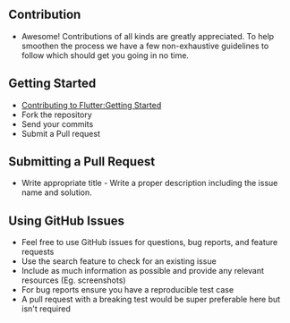 ## Contribution
   - Awesome! Contributions of all kinds are greatly appreciated. To help smoothen the process we have a few non-exhaustive guidelines to follow which should get you going in no time.
 
 ## Getting Started
   - [Contributing to Flutter:Getting Started](https://medium.com/flutter-community/contributing-to-flutter-getting-started-a0db68cbcd5b)
   - Fork the repository
   - Send your commits
   - Submit a Pull request

 ## Submitting a Pull Request
   - Write appropriate title
    - Write a proper description including the issue name and solution.

## Using GitHub Issues
   - Feel free to use GitHub issues for questions, bug reports, and feature requests 
   - Use the search feature to check for an existing issue
   - Include as much information as possible and provide any relevant resources (Eg. screenshots)
   - For bug reports ensure you have a reproducible test case
   - A pull request with a breaking test would be super preferable here but isn't required
